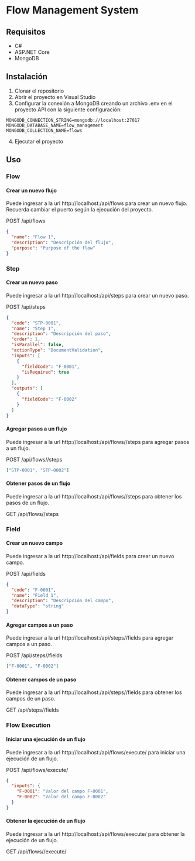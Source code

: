 # Flow Management System

## Requisitos

- C#
- ASP.NET Core
- MongoDB

## Instalación

1. Clonar el repositorio
2. Abrir el proyecto en Visual Studio
3. Configurar la conexión a MongoDB creando un archivo .env en el proyecto API con la siguiente configuración:

```
MONGODB_CONNECTION_STRING=mongodb://localhost:27017
MONGODB_DATABASE_NAME=flow_management
MONGODB_COLLECTION_NAME=flows
```

4. Ejecutar el proyecto

## Uso

### Flow

#### Crear un nuevo flujo

Puede ingresar a la url http://localhost:<puerto>/api/flows para crear un nuevo flujo. Recuerda cambiar el puerto según la ejecución del proyecto.

POST /api/flows

```json
{
  "name": "Flow 1",
  "description": "Descripción del flujo",
  "purpose": "Purpose of the flow"
}
```

### Step

#### Crear un nuevo paso

Puede ingresar a la url http://localhost:<puerto>/api/steps para crear un nuevo paso.

POST /api/steps

```json
{
  "code": "STP-0001",
  "name": "Step 1",
  "description": "Descripción del paso",
  "order": 1,
  "isParallel": false,
  "actionType": "DocumentValidation",
  "inputs": [
    {
      "fieldCode": "F-0001",
      "isRequired": true
    }
  ],
  "outputs": [
    {
      "fieldCode": "F-0002"
    }
  ]
}
```

#### Agregar pasos a un flujo

Puede ingresar a la url http://localhost:<puerto>/api/flows/<idFlow>/steps para agregar pasos a un flujo.

POST /api/flows/<idFlow>/steps

```json
["STP-0001", "STP-0002"]
```

#### Obtener pasos de un flujo

Puede ingresar a la url http://localhost:<puerto>/api/flows/<idFlow>/steps para obtener los pasos de un flujo.

GET /api/flows/<idFlow>/steps

### Field

#### Crear un nuevo campo

Puede ingresar a la url http://localhost:<puerto>/api/fields para crear un nuevo campo.

POST /api/fields

```json
{
  "code": "F-0001",
  "name": "Field 1",
  "description": "Descripción del campo",
  "dataType": "string"
}
```

#### Agregar campos a un paso

Puede ingresar a la url http://localhost:<puerto>/api/steps/<idStep>/fields para agregar campos a un paso.

POST /api/steps/<idStep>/fields

```json
["F-0001", "F-0002"]
```

#### Obtener campos de un paso

Puede ingresar a la url http://localhost:<puerto>/api/steps/<idStep>/fields para obtener los campos de un paso.

GET /api/steps/<idStep>/fields

### Flow Execution

#### Iniciar una ejecución de un flujo

Puede ingresar a la url http://localhost:<puerto>/api/flows/execute/<idFlow> para iniciar una ejecución de un flujo.

POST /api/flows/execute/<idFlow>

```json
{
  "inputs": {
    "F-0001": "Valor del campo F-0001",
    "F-0002": "Valor del campo F-0002"
  }
}
```

#### Obtener la ejecución de un flujo

Puede ingresar a la url http://localhost:<puerto>/api/flows/execute/<executionId> para obtener la ejecución de un flujo.

GET /api/flows/<idFlow>/execute/<idExecution>
